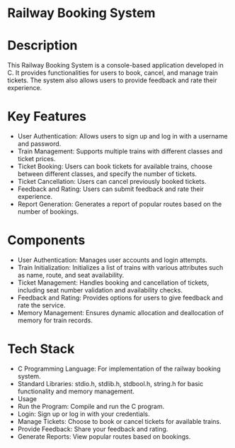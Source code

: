 # Railway Booking System
# Description

This Railway Booking System is a console-based application developed in C. It provides functionalities for users to book, cancel, and manage train tickets. The system also allows users to provide feedback and rate their experience.
# Key Features
- User Authentication: Allows users to sign up and log in with a username and password.
- Train Management: Supports multiple trains with different classes and ticket prices.
- Ticket Booking: Users can book tickets for available trains, choose between different classes, and specify the number of tickets.
- Ticket Cancellation: Users can cancel previously booked tickets.
- Feedback and Rating: Users can submit feedback and rate their experience.
- Report Generation: Generates a report of popular routes based on the number of bookings.
# Components
- User Authentication: Manages user accounts and login attempts.
- Train Initialization: Initializes a list of trains with various attributes such as name, route, and seat availability.
- Ticket Management: Handles booking and cancellation of tickets, including seat number validation and availability checks.
- Feedback and Rating: Provides options for users to give feedback and rate the service.
- Memory Management: Ensures dynamic allocation and deallocation of memory for train records.
# Tech Stack
- C Programming Language: For implementation of the railway booking system.
- Standard Libraries: stdio.h, stdlib.h, stdbool.h, string.h for basic functionality and memory management.
- Usage
- Run the Program: Compile and run the C program.
- Login: Sign up or log in with your credentials.
- Manage Tickets: Choose to book or cancel tickets for available trains.
- Provide Feedback: Share your feedback and rating.
- Generate Reports: View popular routes based on bookings.
